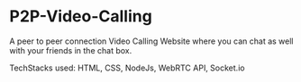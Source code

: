 # P2P-Video-Calling

A peer to peer connection Video Calling Website where you can chat as well with your friends in the chat box.

TechStacks used: HTML, CSS, NodeJs, WebRTC API, Socket.io
